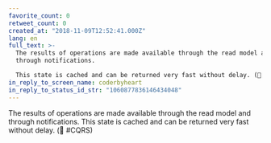 ```yaml
---
favorite_count: 0
retweet_count: 0
created_at: "2018-11-09T12:52:41.000Z"
lang: en
full_text: >-
  The results of operations are made available through the read model and
  through notifications.

  This state is cached and can be returned very fast without delay. (👋 #CQRS)
in_reply_to_screen_name: coderbyheart
in_reply_to_status_id_str: "1060877836146434048"
---
```


The results of operations are made available through the read model and through
notifications. This state is cached and can be returned very fast without delay.
(👋 #CQRS)
